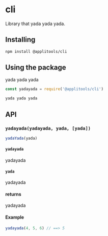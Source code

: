 # cli

Library that yada yada yada.

## Installing

```sh
npm install @applitools/cli
```

## Using the package

yada yada yada

```js
const yadayada = require('@applitools/cli')

yada yada yada
```

## API

### `yadayada(yadayada, yada, [yada])`

```js
yadaYada(yada)
```

#### `yadayada`

yadayada

#### `yada`

yadayada

#### returns

yadayada

#### Example

```js
yadayada(4, 5, 6) // ==> 5
```
